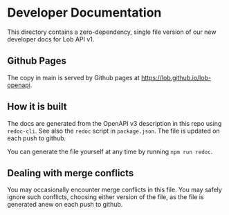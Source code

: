 # Developer Documentation

This directory contains a zero-dependency, single file version of our new developer docs for Lob API v1.

## Github Pages

The copy in main is served by Github pages at https://lob.github.io/lob-openapi.

## How it is built

The docs are generated from the OpenAPI v3 description in this repo using `redoc-cli`. See also the `redoc` script in
`package.json`. The file is updated on each push to github.

You can generate the file yourself at any time by running `npm run redoc`.

## Dealing with merge conflicts

You may occasionally encounter merge conflicts in this file. You may safely ignore such conflicts, choosing either version of the file, as the file is generated anew on each push to github.
